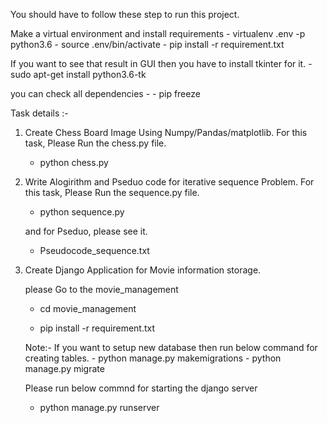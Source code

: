 You should have to follow these step to run this project.

Make a virtual environment and install requirements
	- virtualenv .env -p python3.6
	- source .env/bin/activate
	- pip install -r requirement.txt

If you want to see that result in GUI then you have to install tkinter for it.
	- sudo apt-get install python3.6-tk

you can check all dependencies -
	- pip freeze


Task details :-

1. Create Chess Board Image Using Numpy/Pandas/matplotlib.
	For this task, Please Run the chess.py file.
	- python chess.py

2. Write Alogirithm and Pseduo code for iterative sequence Problem.
	For this task, Please Run the sequence.py file.
	- python sequence.py

	and for Pseduo, please see it.
	- Pseudocode_sequence.txt

3. Create Django Application for Movie information storage.
	
	please Go to the movie_management
	- cd movie_management

	- pip install -r requirement.txt

	Note:- If you want to setup new database then run below command for creating tables.
		- python manage.py makemigrations
		- python manage.py migrate

	Please run below commnd for starting the django server
	- python manage.py runserver

